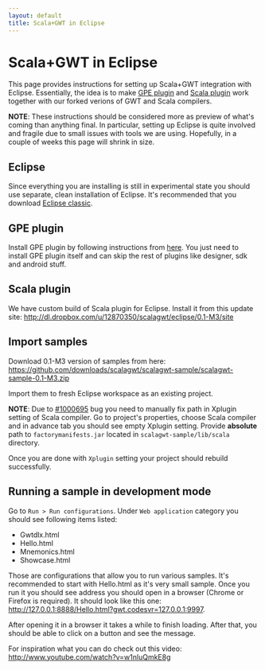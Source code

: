 ```yaml
---
layout: default
title: Scala+GWT in Eclipse
---
```


Scala+GWT in Eclipse
====================

This page provides instructions for setting up Scala+GWT integration with Eclipse. Essentially, the idea is to make [GPE plugin](http://code.google.com/eclipse/) and [Scala plugin](http://www.scala-ide.org/) work together with our forked verions of GWT and Scala compilers.

**NOTE**: These instructions should be considered more as preview of what's coming than anything final. In particular, setting up Eclipse is quite involved and fragile due to small issues with tools we are using. Hopefully, in a couple of weeks this page will shrink in size.

Eclipse
-------

Since everything you are installing is still in experimental state you should use separate, clean installation of Eclipse. It's recommended that you download [Eclipse classic](http://www.eclipse.org/downloads/).

GPE plugin
----------

Install GPE plugin by following instructions from [here](http://code.google.com/eclipse/). You just need to install GPE plugin itself and can skip the rest of plugins like designer, sdk and android stuff.

Scala plugin
------------

We have custom build of Scala plugin for Eclipse. Install it from this update site: http://dl.dropbox.com/u/12870350/scalagwt/eclipse/0.1-M3/site

Import samples
--------------

Download 0.1-M3 version of samples from here: https://github.com/downloads/scalagwt/scalagwt-sample/scalagwt-sample-0.1-M3.zip

Import them to fresh Eclipse workspace as an existing project.

**NOTE**: Due to [#1000695](http://www.assembla.com/spaces/scala-ide/tickets/1000695) bug you need to manually fix path in Xplugin setting
of Scala compiler. Go to project's properties, choose Scala compiler and in advance tab you should see empty Xplugin setting. Provide **absolute** path to `factorymanifests.jar` located in `scalagwt-sample/lib/scala` directory.

Once you are done with `Xplugin` setting your project should rebuild successfully.

Running a sample in development mode
------------------------------------

Go to `Run > Run configurations`. Under `Web application` category you should see following items listed:

  * Gwtdlx.html
  * Hello.html
  * Mnemonics.html
  * Showcase.html
  
Those are configurations that allow you to run various samples. It's recommended to start with Hello.html as it's very small sample. Once you run it you should see address you should open in a browser (Chrome or Firefox is required). It should look like this one: http://127.0.0.1:8888/Hello.html?gwt.codesvr=127.0.0.1:9997.

After opening it in a browser it takes a while to finish loading. After that, you should be able to click on a button and see the message.

For inspiration what you can do check out this video: http://www.youtube.com/watch?v=w1nluQmkE8g
